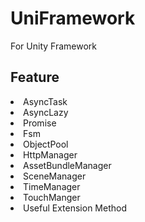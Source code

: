 # UniFramework
For Unity Framework 


## Feature 

<li>AsyncTask</li>
<li>AsyncLazy</li>
<li>Promise</li>
<li>Fsm</li>
<li>ObjectPool</li>
<li>HttpManager</li> 
<li>AssetBundleManager</li>
<li>SceneManager</li>
<li>TimeManager</li>
<li>TouchManger</li>
<li>Useful Extension Method</li>
